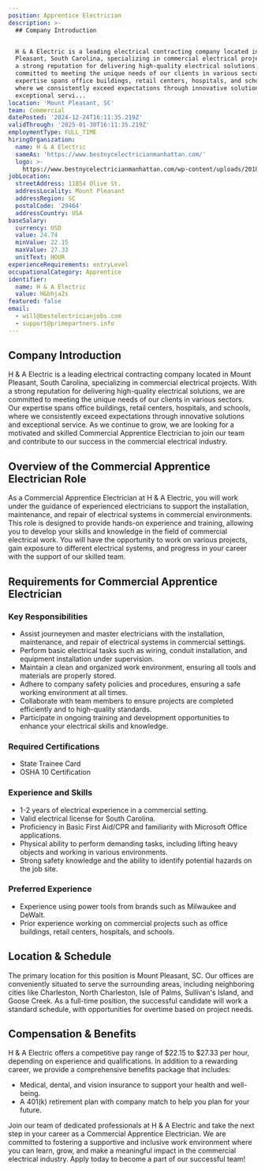 ```yaml
---
position: Apprentice Electrician
description: >-
  ## Company Introduction


  H & A Electric is a leading electrical contracting company located in Mount
  Pleasant, South Carolina, specializing in commercial electrical projects. With
  a strong reputation for delivering high-quality electrical solutions, we are
  committed to meeting the unique needs of our clients in various sectors. Our
  expertise spans office buildings, retail centers, hospitals, and schools,
  where we consistently exceed expectations through innovative solutions and
  exceptional servi...
location: 'Mount Pleasant, SC'
team: Commercial
datePosted: '2024-12-24T16:11:35.219Z'
validThrough: '2025-01-30T16:11:35.219Z'
employmentType: FULL_TIME
hiringOrganization:
  name: H & A Electric
  sameAs: 'https://www.bestnycelectricianmanhattan.com/'
  logo: >-
    https://www.bestnycelectricianmanhattan.com/wp-content/uploads/2018/11/HA-NYC-Electrician-copy11.png
jobLocation:
  streetAddress: 11854 Olive St.
  addressLocality: Mount Pleasant
  addressRegion: SC
  postalCode: '29464'
  addressCountry: USA
baseSalary:
  currency: USD
  value: 24.74
  minValue: 22.15
  maxValue: 27.33
  unitText: HOUR
experienceRequirements: entryLevel
occupationalCategory: Apprentice
identifier:
  name: H & A Electric
  value: H&bhja2s
featured: false
email:
  - will@bestelectricianjobs.com
  - support@primepartners.info
---
```




## Company Introduction

H & A Electric is a leading electrical contracting company located in Mount Pleasant, South Carolina, specializing in commercial electrical projects. With a strong reputation for delivering high-quality electrical solutions, we are committed to meeting the unique needs of our clients in various sectors. Our expertise spans office buildings, retail centers, hospitals, and schools, where we consistently exceed expectations through innovative solutions and exceptional service. As we continue to grow, we are looking for a motivated and skilled Commercial Apprentice Electrician to join our team and contribute to our success in the commercial electrical industry.

## Overview of the Commercial Apprentice Electrician Role

As a Commercial Apprentice Electrician at H & A Electric, you will work under the guidance of experienced electricians to support the installation, maintenance, and repair of electrical systems in commercial environments. This role is designed to provide hands-on experience and training, allowing you to develop your skills and knowledge in the field of commercial electrical work. You will have the opportunity to work on various projects, gain exposure to different electrical systems, and progress in your career with the support of our skilled team.

## Requirements for Commercial Apprentice Electrician

### Key Responsibilities
- Assist journeymen and master electricians with the installation, maintenance, and repair of electrical systems in commercial settings.
- Perform basic electrical tasks such as wiring, conduit installation, and equipment installation under supervision.
- Maintain a clean and organized work environment, ensuring all tools and materials are properly stored.
- Adhere to company safety policies and procedures, ensuring a safe working environment at all times.
- Collaborate with team members to ensure projects are completed efficiently and to high-quality standards.
- Participate in ongoing training and development opportunities to enhance your electrical skills and knowledge.

### Required Certifications
- State Trainee Card
- OSHA 10 Certification

### Experience and Skills
- 1-2 years of electrical experience in a commercial setting.
- Valid electrical license for South Carolina.
- Proficiency in Basic First Aid/CPR and familiarity with Microsoft Office applications.
- Physical ability to perform demanding tasks, including lifting heavy objects and working in various environments.
- Strong safety knowledge and the ability to identify potential hazards on the job site.

### Preferred Experience
- Experience using power tools from brands such as Milwaukee and DeWalt.
- Prior experience working on commercial projects such as office buildings, retail centers, hospitals, and schools.

## Location & Schedule

The primary location for this position is Mount Pleasant, SC. Our offices are conveniently situated to serve the surrounding areas, including neighboring cities like Charleston, North Charleston, Isle of Palms, Sullivan's Island, and Goose Creek. As a full-time position, the successful candidate will work a standard schedule, with opportunities for overtime based on project needs.

## Compensation & Benefits

H & A Electric offers a competitive pay range of $22.15 to $27.33 per hour, depending on experience and qualifications. In addition to a rewarding career, we provide a comprehensive benefits package that includes:

- Medical, dental, and vision insurance to support your health and well-being.
- A 401(k) retirement plan with company match to help you plan for your future.

Join our team of dedicated professionals at H & A Electric and take the next step in your career as a Commercial Apprentice Electrician. We are committed to fostering a supportive and inclusive work environment where you can learn, grow, and make a meaningful impact in the commercial electrical industry. Apply today to become a part of our successful team!
